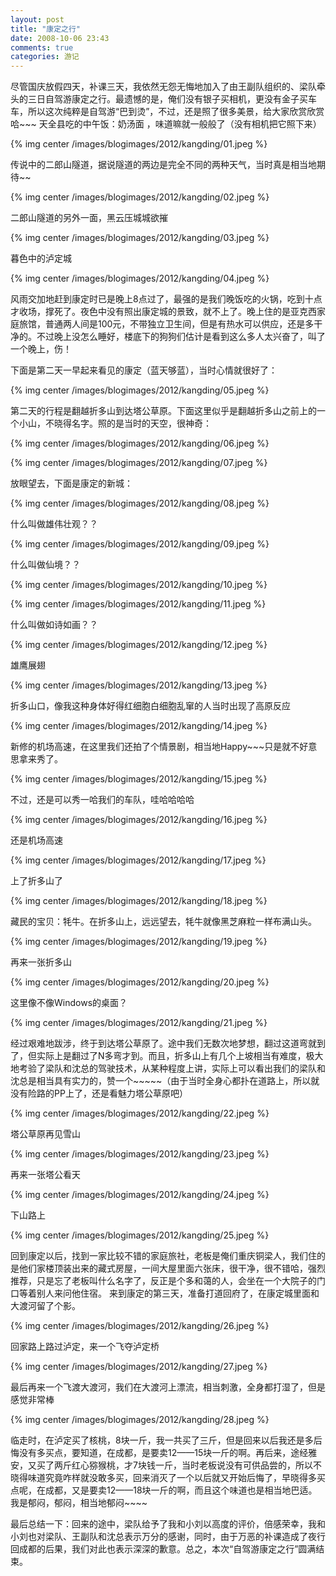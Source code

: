 ```yaml
---
layout: post
title: "康定之行"
date: 2008-10-06 23:43
comments: true
categories: 游记
---
```


尽管国庆放假四天，补课三天，我依然无怨无悔地加入了由王副队组织的、梁队牵头的三日自驾游康定之行。最遗憾的是，俺们没有银子买相机，更没有金子买车车，所以这次纯粹是自驾游“巴到烫”，不过，还是照了很多美景，给大家欣赏欣赏哈~~~
天全县吃的中午饭：奶汤面 ，味道嘛就一般般了（没有相机把它照下来）

{% img center /images/blogimages/2012/kangding/01.jpeg %} 

传说中的二郎山隧道，据说隧道的两边是完全不同的两种天气，当时真是相当地期待~~

{% img center /images/blogimages/2012/kangding/02.jpeg %} 

二郎山隧道的另外一面，黑云压城城欲摧

{% img center /images/blogimages/2012/kangding/03.jpeg %} 

<!-- more -->

暮色中的泸定城

{% img center /images/blogimages/2012/kangding/04.jpeg %} 

风雨交加地赶到康定时已是晚上8点过了，最强的是我们晚饭吃的火锅，吃到十点才收场，撑死了。夜色中没有照出康定城的景致，就不上了。晚上住的是亚克西家庭旅馆，普通两人间是100元，不带独立卫生间，但是有热水可以供应，还是多干净的。不过晚上没怎么睡好，楼底下的狗狗们估计是看到这么多人太兴奋了，叫了一个晚上，伤！

下面是第二天一早起来看见的康定（蓝天够蓝），当时心情就很好了：

{% img center /images/blogimages/2012/kangding/05.jpeg %} 

第二天的行程是翻越折多山到达塔公草原。下面这里似乎是翻越折多山之前上的一个小山，不晓得名字。照的是当时的天空，很神奇：

{% img center /images/blogimages/2012/kangding/06.jpeg %} 

{% img center /images/blogimages/2012/kangding/07.jpeg %} 

放眼望去，下面是康定的新城：

{% img center /images/blogimages/2012/kangding/08.jpeg %} 

什么叫做雄伟壮观？？

{% img center /images/blogimages/2012/kangding/09.jpeg %} 

什么叫做仙境？？

{% img center /images/blogimages/2012/kangding/10.jpeg %} 

{% img center /images/blogimages/2012/kangding/11.jpeg %} 

什么叫做如诗如画？？

{% img center /images/blogimages/2012/kangding/12.jpeg %} 

雄鹰展翅

{% img center /images/blogimages/2012/kangding/13.jpeg %} 

折多山口，像我这种身体好得红细胞白细胞乱窜的人当时出现了高原反应

{% img center /images/blogimages/2012/kangding/14.jpeg %} 

新修的机场高速，在这里我们还拍了个情景剧，相当地Happy~~~只是就不好意思拿来秀了。

{% img center /images/blogimages/2012/kangding/15.jpeg %} 

不过，还是可以秀一哈我们的车队，哇哈哈哈哈

{% img center /images/blogimages/2012/kangding/16.jpeg %} 

还是机场高速

{% img center /images/blogimages/2012/kangding/17.jpeg %} 

上了折多山了

{% img center /images/blogimages/2012/kangding/18.jpeg %} 

藏民的宝贝：牦牛。在折多山上，远远望去，牦牛就像黑芝麻粒一样布满山头。

{% img center /images/blogimages/2012/kangding/19.jpeg %} 

再来一张折多山

{% img center /images/blogimages/2012/kangding/20.jpeg %} 

这里像不像Windows的桌面？

{% img center /images/blogimages/2012/kangding/21.jpeg %} 

经过艰难地跋涉，终于到达塔公草原了。途中我们无数次地梦想，翻过这道弯就到了，但实际上是翻过了N多弯才到。而且，折多山上有几个上坡相当有难度，极大地考验了梁队和沈总的驾驶技术，从某种程度上讲，实际上可以看出我们的梁队和沈总是相当具有实力的，赞一个~~~~~（由于当时全身心都扑在道路上，所以就没有险路的PP上了，还是看魅力塔公草原吧）

{% img center /images/blogimages/2012/kangding/22.jpeg %} 


塔公草原再见雪山

{% img center /images/blogimages/2012/kangding/23.jpeg %} 

再来一张塔公看天

{% img center /images/blogimages/2012/kangding/24.jpeg %} 

下山路上

{% img center /images/blogimages/2012/kangding/25.jpeg %} 

回到康定以后，找到一家比较不错的家庭旅社，老板是俺们重庆铜梁人，我们住的是他们家楼顶装出来的藏式房屋，一间大屋里面六张床，很干净，很不错哈，强烈推荐，只是忘了老板叫什么名字了，反正是个多和蔼的人，会坐在一个大院子的门口等着别人来问他住宿。
来到康定的第三天，准备打道回府了，在康定城里面和大渡河留了个影。

{% img center /images/blogimages/2012/kangding/26.jpeg %} 


回家路上路过泸定，来一个飞夺泸定桥

{% img center /images/blogimages/2012/kangding/27.jpeg %} 

最后再来一个飞渡大渡河，我们在大渡河上漂流，相当刺激，全身都打湿了，但是感觉非常棒

{% img center /images/blogimages/2012/kangding/28.jpeg %} 

临走时，在泸定买了核桃，8块一斤，我一共买了三斤，但是回来以后我还是多后悔没有多买点，要知道，在成都，是要卖12——15块一斤的啊。再后来，途经雅安，又买了两斤红心猕猴桃，才7块钱一斤，当时老板说没有可供品尝的，所以不晓得味道究竟咋样就没敢多买，回来消灭了一个以后就又开始后悔了，早晓得多买点呢，在成都，又是要卖12——18块一斤的啊，而且这个味道也是相当地巴适。我是郁闷，郁闷，相当地郁闷~~~~

最后总结一下：回来的途中，梁队给予了我和小刘以高度的评价，倍感荣幸，我和小刘也对梁队、王副队和沈总表示万分的感谢，同时，由于万恶的补课造成了夜行回成都的后果，我们对此也表示深深的歉意。总之，本次“自驾游康定之行”圆满结束。
